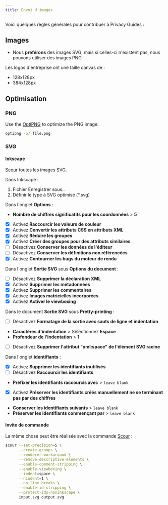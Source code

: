 ```yaml
---
title: Envoi d'images
---
```


Voici quelques règles générales pour contribuer à Privacy Guides :

## Images

- Nous **préférons** des images SVG, mais si celles-ci n'existent pas, nous pouvons utiliser des images PNG

Les logos d'entreprise ont une taille canvas de :

- 128x128px
- 384x128px

## Optimisation

### PNG

Use the [OptiPNG](https://sourceforge.net/projects/optipng) to optimize the PNG image:

```bash
optipng -o7 file.png
```

### SVG

#### Inkscape

[Scour](https://github.com/scour-project/scour) toutes les images SVG.

Dans Inkscape :

1. Fichier Enregistrer sous..
2. Définir le type à SVG optimisé (*.svg)

Dans l'onglet **Options** :

- **Nombre de chiffres significatifs pour les coordonnées** > **5**
- [x] Activez **Raccourcir les valeurs de couleur**
- [x] Activez **Convertir les attributs CSS en attributs XML**
- [x] Activez **Réduire les groupes**
- [x] Activez **Créer des groupes pour des attributs similaires**
- [ ] Désactivez **Conserver les données de l'éditeur**
- [ ] Désactivez **Conserver les définitions non référencées**
- [x] Activez **Contourner les bugs du moteur de rendu**

Dans l'onglet **Sortie SVG** sous **Options du document** :

- [ ] Désactivez **Supprimer la déclaration XML**
- [x] Activez **Supprimer les métadonnées**
- [x] Activez **Supprimer les commentaires**
- [x] Activez **Images matricielles incorporées**
- [x] Activez **Activer le viewboxing**

Dans le document **Sortie SVG** sous **Pretty-printing** :

- [ ] Désactivez **Formatage de la sortie avec sauts de ligne et indentation**
- **Caractères d'indentation** > Sélectionnez **Espace**
- **Profondeur de l'indentation** > **1**
- [ ] Désactivez **Supprimer l'attribut "xml:space" de l'élément SVG racine**

Dans l'onglet **identifiants** :

- [x] Activez **Supprimer les identifiants inutilisés**
- [ ] Désactivez **Raccourcir les identifiants**
- **Préfixer les identifiants raccourcis avec** > `leave blank`
- [x] Activez **Préserver les identifiants créés manuellement ne se terminant pas par des chiffres**
- **Conserver les identifiants suivants** > `leave blank`
- **Préserver les identifiants commençant par** > `leave blank`

#### Invite de commande

La même chose peut être réalisée avec la commande [Scour](https://github.com/scour-project/scour) :

```bash
scour --set-precision=5 \
      --create-groups \
      --renderer-workaround \
      --remove-descriptive-elements \
      --enable-comment-stripping \
      --enable-viewboxing \
      --indent=space \
      --nindent=1 \
      --no-line-breaks \
      --enable-id-stripping \
      --protect-ids-noninkscape \
      input.svg output.svg
```
